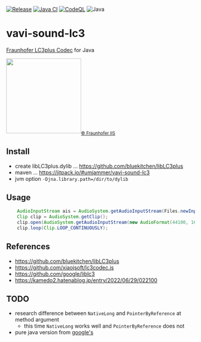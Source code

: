 [![Release](https://jitpack.io/v/umjammer/vavi-sound-lc3.svg)](https://jitpack.io/#umjammer/vavi-sound-lc3)
[![Java CI](https://github.com/umjammer/vavi-sound-lc3/actions/workflows/maven.yml/badge.svg)](https://github.com/umjammer/vavi-sound-lc3/actions/workflows/maven.yml)
[![CodeQL](https://github.com/umjammer/vavi-sound-lc3/actions/workflows/codeql.yml/badge.svg)](https://github.com/umjammer/vavi-sound-lc3/actions/workflows/codeql.yml)
![Java](https://img.shields.io/badge/Java-17-b07219)

# vavi-sound-lc3

[Fraunhofer LC3plus Codec](https://www.iis.fraunhofer.de/en/ff/amm/communication/lc3.html) for Java

<img src="https://github.com/umjammer/vavi-image-avif/assets/493908/b1bce591-715c-4840-84e5-d6da0e628d32" width="200" /><sub><a href="https://www.iis.fraunhofer.de/en/ff/amm/communication/lc3.html">© Fraunhofer IIS</a></sub>

## Install

 * create libLC3plus.dylib ... https://github.com/bluekitchen/libLC3plus
 * maven ... https://jitpack.io/#umjammer/vavi-sound-lc3
 * jvm option `-Djna.library.path=/dir/to/dylib`

## Usage

```java
    AudioInputStream ais = AudioSystem.getAudioInputStream(Files.newInputStream(Paths.get(lc3)));
    Clip clip = AudioSystem.getClip();
    clip.open(AudioSystem.getAudioInputStream(new AudioFormat(44100, 16, 2, true, false), ais));
    clip.loop(Clip.LOOP_CONTINUOUSLY);
```

## References

 * https://github.com/bluekitchen/libLC3plus
 * https://github.com/xiaojsoft/lc3codec.js
 * https://github.com/google/liblc3
 * https://kamedo2.hatenablog.jp/entry/2022/06/29/022100

## TODO

 * research difference between `NativeLong` and `PointerByReference` at method argument
   * this time `NativeLong` works well and `PointerByReference` does not
 * pure java version from [google's](https://github.com/google/liblc3)
